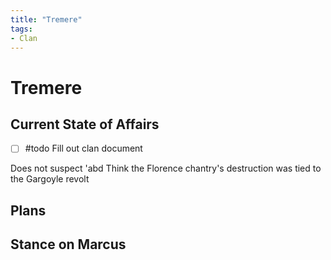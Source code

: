 ```yaml
---
title: "Tremere"
tags:
- Clan
---
```


# Tremere
## Current State of Affairs
- [ ] #todo Fill out clan document

Does not suspect 'abd
Think the Florence chantry's destruction was tied to the Gargoyle revolt

## Plans

## Stance on Marcus